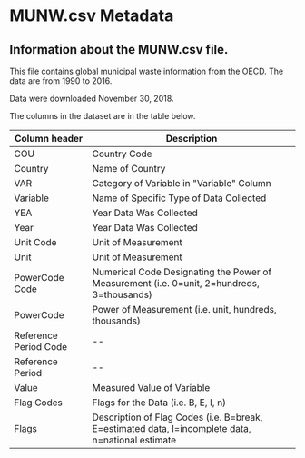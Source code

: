 # MUNW.csv Metadata

## Information about the MUNW.csv file.

This file contains global municipal waste information from the [OECD](https://www.oecd-ilibrary.org/environment/data/oecd-environment-statistics/municipal-waste_data-00601-en).
The data are from 1990 to 2016.


Data were downloaded November 30, 2018.


The columns in the dataset are in the table below.

Column header | Description
--------------|------------
COU | Country Code
Country | Name of Country
VAR | Category of Variable in "Variable" Column
Variable | Name of Specific Type of Data Collected
YEA | Year Data Was Collected
Year | Year Data Was Collected
Unit Code | Unit of Measurement
Unit | Unit of Measurement
PowerCode Code | Numerical Code Designating the Power of Measurement (i.e. 0=unit, 2=hundreds, 3=thousands)
PowerCode | Power of Measurement (i.e. unit, hundreds, thousands)
Reference Period Code | --
Reference Period | --
Value | Measured Value of Variable
Flag Codes | Flags for the Data (i.e. B, E, I, n)
Flags | Description of Flag Codes (i.e. B=break, E=estimated data, I=incomplete data, n=national estimate
